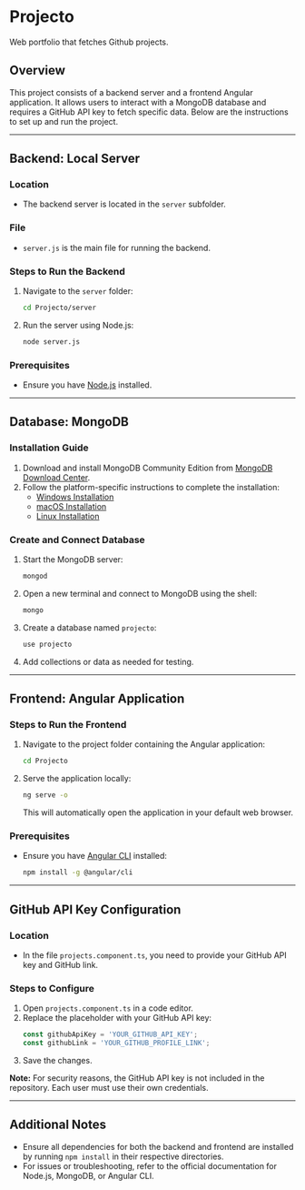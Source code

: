 # Projecto
Web portfolio that fetches Github projects.

## Overview
This project consists of a backend server and a frontend Angular application. It allows users to interact with a MongoDB database and requires a GitHub API key to fetch specific data. Below are the instructions to set up and run the project.

---

## Backend: Local Server

### Location
- The backend server is located in the `server` subfolder.

### File
- `server.js` is the main file for running the backend.

### Steps to Run the Backend
1. Navigate to the `server` folder:
   ```bash
   cd Projecto/server
   ```
2. Run the server using Node.js:
   ```bash
   node server.js
   ```

### Prerequisites
- Ensure you have [Node.js](https://nodejs.org/) installed.

---

## Database: MongoDB

### Installation Guide
1. Download and install MongoDB Community Edition from [MongoDB Download Center](https://www.mongodb.com/try/download/community).
2. Follow the platform-specific instructions to complete the installation:
   - [Windows Installation](https://www.mongodb.com/docs/manual/tutorial/install-mongodb-on-windows/)
   - [macOS Installation](https://www.mongodb.com/docs/manual/tutorial/install-mongodb-on-os-x/)
   - [Linux Installation](https://www.mongodb.com/docs/manual/administration/install-on-linux/)

### Create and Connect Database
1. Start the MongoDB server:
   ```bash
   mongod
   ```
2. Open a new terminal and connect to MongoDB using the shell:
   ```bash
   mongo
   ```
3. Create a database named `projecto`:
   ```javascript
   use projecto
   ```
4. Add collections or data as needed for testing.

---

## Frontend: Angular Application

### Steps to Run the Frontend
1. Navigate to the project folder containing the Angular application:
   ```bash
   cd Projecto
   ```
2. Serve the application locally:
   ```bash
   ng serve -o
   ```
   This will automatically open the application in your default web browser.

### Prerequisites
- Ensure you have [Angular CLI](https://angular.io/cli) installed:
  ```bash
  npm install -g @angular/cli
  ```

---

## GitHub API Key Configuration

### Location
- In the file `projects.component.ts`, you need to provide your GitHub API key and GitHub link.

### Steps to Configure
1. Open `projects.component.ts` in a code editor.
2. Replace the placeholder with your GitHub API key:
   ```typescript
   const githubApiKey = 'YOUR_GITHUB_API_KEY';
   const githubLink = 'YOUR_GITHUB_PROFILE_LINK';
   ```
3. Save the changes.

**Note:** For security reasons, the GitHub API key is not included in the repository. Each user must use their own credentials.

---

## Additional Notes
- Ensure all dependencies for both the backend and frontend are installed by running `npm install` in their respective directories.
- For issues or troubleshooting, refer to the official documentation for Node.js, MongoDB, or Angular CLI.


